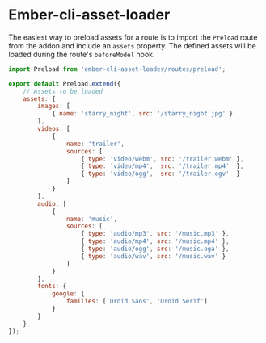 # Ember-cli-asset-loader

The easiest way to preload assets for a route is to import the `Preload` route from the addon and include an `assets` property.
The defined assets will be loaded during the route's `beforeModel` hook.

```JavaScript
import Preload from 'ember-cli-asset-loader/routes/preload';

export default Preload.extend({
    // Assets to be loaded
    assets: {
        images: [
            { name: 'starry_night', src: '/starry_night.jpg' }
        ],
        videos: [
            {
                name: 'trailer',
                sources: [
                    { type: 'video/webm', src: '/trailer.webm' },
                    { type: 'video/mp4',  src: '/trailer.mp4'  },
                    { type: 'video/ogg',  src: '/trailer.ogv'  }
                ]
            }
        ],
        audio: [
            {
                name: 'music',
                sources: [
                    { type: 'audio/mp3', src: '/music.mp3' },
                    { type: 'audio/mp4', src: '/music.mp4' },
                    { type: 'audio/ogg', src: '/music.oga' },
                    { type: 'audio/wav', src: '/music.wav' }
                ]
            }
        ],
        fonts: {
            google: {
                families: ['Droid Sans', 'Droid Serif']
            }
        }
    }
});
```
